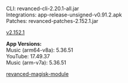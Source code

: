 CLI: revanced-cli-2.20.1-all.jar  
Integrations: app-release-unsigned-v0.91.2.apk  
Patches: revanced-patches-2.152.1.jar  

[v2.152.1](https://github.com/inotia00/revanced-patches/releases/latest)
  
**App Versions:**  
Music (arm64-v8a): 5.36.51  
YouTube: 17.49.37  
Music (arm-v7a): 5.36.51  

[revanced-magisk-module](https://github.com/j-hc/revanced-magisk-module)  
